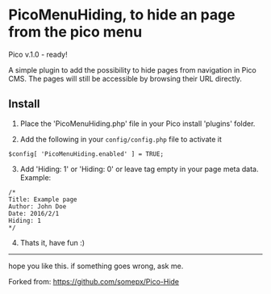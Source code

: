 PicoMenuHiding, to hide an page from the pico menu
================================================

Pico v.1.0 - ready!

A simple plugin to add the possibility to hide pages from navigation in Pico CMS.
The pages will still be accessible by browsing their URL directly.

Install
-------
1. Place the 'PicoMenuHiding.php' file in your Pico install 'plugins' folder.

2. Add the following in your `config/config.php` file to activate it
```
$config[ 'PicoMenuHiding.enabled' ] = TRUE;
```

3. Add 'Hiding: 1' or 'Hiding: 0' or leave tag empty in your page meta data. Example:
```
/*
Title: Example page
Author: John Doe
Date: 2016/2/1
Hiding: 1
*/
```

4. Thats it, have fun    :)

---
hope you like this. if something goes wrong, ask me.

Forked from: https://github.com/somepx/Pico-Hide
